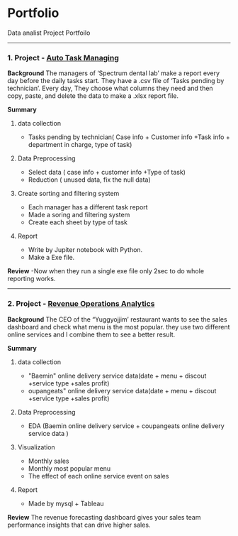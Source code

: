 # Portfolio
Data analist Project Portfoilo

------------------
### 1. Project - [Auto Task Managing](https://github.com/joeywon/Portfolio/blob/main/Auto_task_managing.ipynb)
 **Background**
The managers of ‘Spectrum dental lab’ make a report every day before the daily tasks start. They have a .csv file of ‘Tasks pending by technician’. 
Every day, They choose what columns they need and then copy, paste, and delete the data to make a .xlsx report file. 
 
 **Summary**
1. data collection
    - Tasks pending by technician( Case info + Customer info +Task info + department in charge, type of task)
   

1. Data Preprocessing
   - Select data ( case info + customer info +Type of task)
    - Reduction ( unused data, fix the null data)
    

1. Create sorting and filtering system 
    - Each manager has a different task report 
    - Made a soring and filtering system
    - Create each sheet by type of task 


1. Report
    - Write by Jupiter notebook with Python.
    - Make a Exe file. 


 **Review**
 -Now when they run a single exe file only 2sec to do whole reporting works.


------------------

### 2. Project - [Revenue Operations Analytics](https://public.tableau.com/app/profile/jeong.won/viz/_16383888450900/1?publish=yes)
 **Background**
The CEO of the “Yuggyojjim’ restaurant wants to see the sales dashboard and check what menu is the most popular. they use two different online services and I combine them to see a better result.
 
 **Summary**
1. data collection
    - "Baemin" online delivery service data(date + menu + discout +service type +sales profit)
    - oupangeats" online delivery service data(date + menu + discout +service type +sales profit)
   

1. Data Preprocessing
   - EDA (Baemin online delivery service + coupangeats online delivery service data )
    

1. Visualization
    - Monthly sales
    - Monthly most popular menu
    - The effect of each online service event on sales


1. Report
    - Made by mysql + Tableau


**Review**
The revenue forecasting dashboard gives your sales team performance insights that can drive higher sales.

